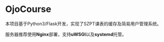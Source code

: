 # OjoCourse

本项目基于Python3/Flask开发，实现了SZPT课表的缓存及简易用户管理系统。

服务器推荐使用**Nginx**部署，支持**uWSGI**以及**systemd**托管。
